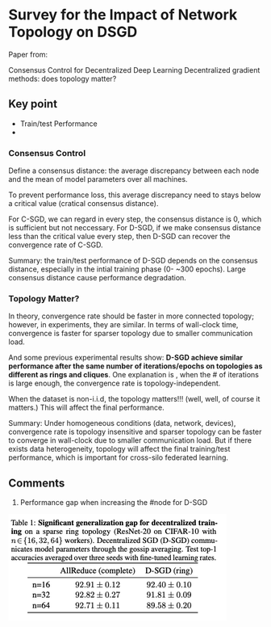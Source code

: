 # Survey for the Impact of Network Topology on DSGD

Paper from:

Consensus Control for Decentralized Deep Learning
Decentralized gradient methods: does topology matter?

## Key point
- Train/test Performance
- 

### Consensus Control

Define a consensus distance: the average discrepancy between each node and the mean of model parameters over all machines. 

To prevent performance loss, this average discrepancy need to stays below a critical value (cratical consensus distance). 

For C-SGD, we can regard in every step, the consensus distance is 0, which is sufficient but not neccessary. For D-SGD, if we make consensus distance less than the critical value every step, then D-SGD can recover the convergence rate of C-SGD.

Summary: the train/test performance of D-SGD depends on the consensus distance, especially in the intial training phase (0- ~300 epochs). Large consensus distance cause performance degradation.
 
### Topology Matter?
In theory, convergence rate should be faster in more connected topology; however, in experiments, they are similar.
In terms of wall-clock time, convergence is faster for sparser topology due to smaller communication load. 

And some previous experimental results show: **D-SGD achieve similar performance after the same number of iterations/epochs on topologies as different as rings and cliques**. One explanation is , when the # of iterations is large enough, the convergence rate is topology-independent.

When the dataset is non-i.i.d, the topology matters!!! (well, well, of course it matters.) This will affect the final performance.


Summary: Under homogeneous conditions (data, network, devices), convergence rate is topology insensitive and sparser topology can be faster to converge in wall-clock due to smaller communication load. But if there exists data heterogeneity, topology will affect the final training/test performance, which is important for cross-silo federated learning. 
## Comments
1. Performance gap when increasing the #node for D-SGD


![image-20220205143528216](../images/image-20220205143528216.png)



